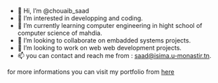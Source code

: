 - 👋 Hi, I’m @chouaib_saad
- 👀 I’m interested in developping and coding.
- 🌱 I’m currently learning computer engineering in hight school of computer science of mahdia.
- 💞️ I’m looking to collaborate on embadded systems projects.
- 🍎 I’m looking to work on web web development projects.
- 📫 you can contact and reach me from : saad@isima.u-monastir.tn.

for more informations you can visit my portfolio from <a href="https://chouaib-saad.github.io/portfolio/" target="_blank">here</a>
